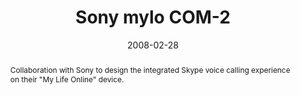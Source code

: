 ---
layout: article.njk
title: Sony mylo COM-2
client: Skype
partner: Sony
date: 2008-02-28
abstract: Collaboration with Sony to design the integrated Skype voice calling experience on their "My Life Online" device.
headline: It had a Spiderman logo
collaborators:
 - Oliver Reitalu
 - Jaak Parik
text:
  - Co-developed with Sony's hardware team, I worked in an interaction design
    role, overseeing the implementation of the integrated Skype client on the
    second-generation mylo device.
  - Customising Skype's interface to fit Sony's XMB (Cross-Media Bar) was a
    challenge, especially as Sony had underestimated the extent of the Skype
    functionality available, including calling landlines.
thumbnail:
  - thumbnail-mylo-400.jpg
media:
  - _placeholder.png
pr:
  - Skype lets you enjoy free Internet phone calls to and from any Skype enabled
    device and PC, anywhere in the world! Or Skype-Out to any phone number for a
    nominal fee.
tags: 
 - hardware
---